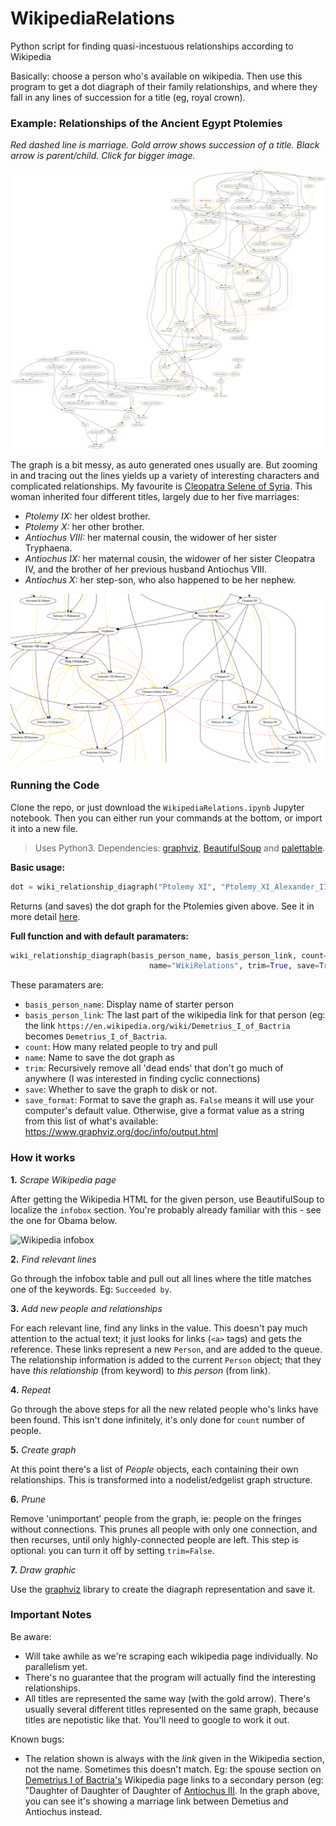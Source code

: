 # WikipediaRelations
Python script for finding quasi-incestuous relationships according to Wikipedia

Basically: choose a person who's available on wikipedia. Then use this program to get a dot diagraph of their family relationships, and where they fall in any lines of succession for a title (eg, royal crown).



### Example: Relationships of the Ancient Egypt Ptolemies

_Red dashed line is marriage. Gold arrow shows succession of a title. Black arrow is parent/child. Click for bigger image._

![Ptolemy diagram](./documentation_imgs/Ptolemies.png)



The graph is a bit messy, as auto generated ones usually are. But zooming in and tracing out the lines yields up a variety of interesting characters and complicated relationships. My favourite is [Cleopatra Selene of Syria](https://en.wikipedia.org/wiki/Cleopatra_Selene_of_Syria). This woman inherited four different titles, largely due to her five marriages:

- *Ptolemy IX:* her oldest brother.
- *Ptolemy X:* her other brother.
- *Antiochus VIII:* her maternal cousin, the widower of her sister Tryphaena.
- *Antiochus IX:* her maternal cousin, the widower of her sister Cleopatra IV, and the brother of her previous husband Antiochus VIII.
- *Antiochus X:* her step-son, who also happened to be her nephew.



![Ptolemy diagram](./documentation_imgs/CleopatraSelene.png)





### Running the Code

Clone the repo, or just download the `WikipediaRelations.ipynb` Jupyter notebook. Then you can either run your commands at the bottom, or import it into a new file. 

> Uses Python3. Dependencies: [graphviz](https://graphviz.readthedocs.io/en/stable/manual.html), [BeautifulSoup](https://pypi.org/project/beautifulsoup4/) and [palettable](https://jiffyclub.github.io/palettable/).

**Basic usage:**

```python
dot = wiki_relationship_diagraph("Ptolemy XI", "Ptolemy_XI_Alexander_II", count=200)
```
Returns (and saves) the dot graph for the Ptolemies given above. See it in more detail [here](https://raw.githubusercontent.com/HebeHH/WikipediaRelations/main/Ptolemies.png).




**Full function and with default paramaters:**
```python
wiki_relationship_diagraph(basis_person_name, basis_person_link, count=150,
                               name="WikiRelations", trim=True, save=True, save_format=False)
```

These paramaters are:
- `basis_person_name`: Display name of starter person
- `basis_person_link`: The last part of the wikipedia link for that person (eg: the link `https://en.wikipedia.org/wiki/Demetrius_I_of_Bactria` becomes `Demetrius_I_of_Bactria`.
- `count`: How many related people to try and pull
- `name`: Name to save the dot graph as
- `trim`: Recursively remove all 'dead ends' that don't go much of anywhere (I was interested in finding cyclic connections)
- `save`: Whether to save the graph to disk or not.
- `save_format`: Format to save the graph as. `False` means it will use your computer's default value. Otherwise, give a format value as a string from this list of what's available: https://www.graphviz.org/doc/info/output.html


### How it works

**1.** _Scrape Wikipedia page_

After getting the Wikipedia HTML for the given person, use BeautifulSoup to localize the `infobox` section. You're probably already familiar with this - see the one for Obama below.

![Wikipedia infobox](http://thinking.is.ed.ac.uk/wiki-basics/wp-content/uploads/sites/19/2017/12/Obama-infobox.png)

**2.** _Find relevant lines_

Go through the infobox table and pull out all lines where the title matches one of the keywords. Eg: `Succeeded by`.

**3.** _Add new people and relationships_

For each relevant line, find any links in the value. This doesn't pay much attention to the actual text; it just looks for links (`<a>` tags) and gets the reference. These links represent a new `Person`, and are added to the queue. The relationship information is added to the current `Person` object; that they have _this relationship_ (from keyword) to _this person_ (from link).

**4.** _Repeat_

Go through the above steps for all the new related people who's links have been found. This isn't done infinitely, it's only done for `count` number of people.

**5.** _Create graph_

At this point there's a list of _People_ objects, each containing their own relationships. This is transformed into a nodelist/edgelist graph structure. 

**6.** _Prune_

Remove 'unimportant' people from the graph, ie: people on the fringes without connections. This prunes all people with only one connection, and then recurses, until only highly-connected people are left. This step is optional: you can turn it off by setting `trim=False`.

**7.** _Draw graphic_

Use the [graphviz](https://graphviz.readthedocs.io/en/stable/manual.html) library to create the diagraph representation and save it.


### Important Notes

Be aware:
- Will take awhile as we're scraping each wikipedia page individually. No parallelism yet.
- There's no guarantee that the program will actually find the interesting relationships.
- All titles are represented the same way (with the gold arrow). There's usually several different titles represented on the same graph, because titles are nepotistic like that. You'll need to google to work it out.

Known bugs:
- The relation shown is always with the _link_ given in the Wikipedia section, not the name. Sometimes this doesn't match. Eg: the spouse section on [Demetrius I of Bactria's](https://en.wikipedia.org/wiki/Demetrius_I_of_Bactria) Wikipedia page links to a secondary person (eg: "Daughter of Daughter of Daughter of [Antiochus III](https://en.wikipedia.org/wiki/Antiochus_III_the_Great). In the graph above, you can see it's showing a marriage link between Demetius and Antiochus instead.

